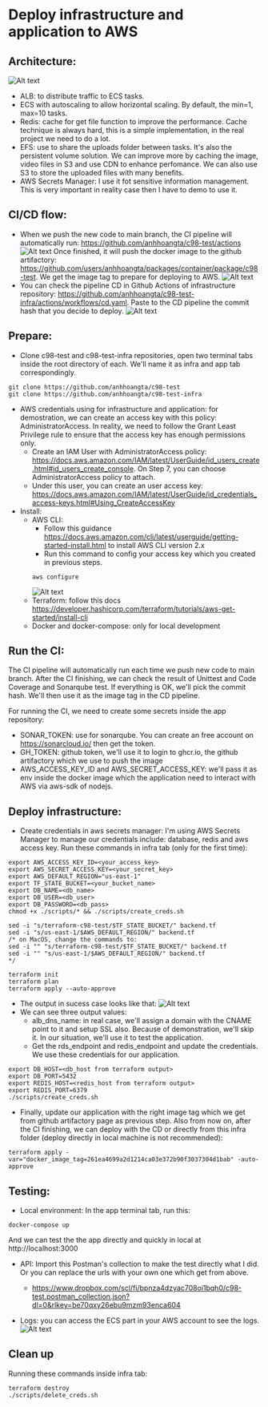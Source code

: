 
 # Deploy infrastructure and application to AWS

## Architecture:
![Alt text](images/architecture.png)
- ALB: to distribute traffic to ECS tasks.
- ECS with autoscaling to allow horizontal scaling. By default, the min=1, max=10 tasks.
- Redis: cache for get file function to improve the performance. Cache technique is always hard, this is a simple implementation, in the real project we need to do a lot.
- EFS: use to share the uploads folder between tasks. It's also the persistent volume solution. We can improve more by caching the image, video files in S3 and use CDN to enhance perfomance. We can also use S3 to store the uploaded files with many benefits.
- AWS Secrets Manager: I use it fot sensitive information management. This is very important in reality case then I have to demo to use it.
## CI/CD flow:
- When we push the new code to main branch, the CI pipeline will automatically run: https://github.com/anhhoangta/c98-test/actions
![Alt text](images/image-1.png)
Once finished, it will push the docker image to the github artifactory: https://github.com/users/anhhoangta/packages/container/package/c98-test. We get the image tag to prepare for deploying to AWS.
![Alt text](images/commithash.png)
- You can check the pipeline CD in Github Actions of infrastructure repository: https://github.com/anhhoangta/c98-test-infra/actions/workflows/cd.yaml. Paste to the CD pipeline the commit hash that you decide to deploy.
![Alt text](images/deploy-commithash.png)

## Prepare:
- Clone c98-test and c98-test-infra repositories, open two terminal tabs inside the root directory of each. We'll name it as infra and app tab correspondingly.
```
git clone https://github.com/anhhoangta/c98-test
git clone https://github.com/anhhoangta/c98-test-infra
```
- AWS credentials using for infrastructure and application: for demostration, we can create an access key with this policy: AdministratorAccess. In reality, we need to follow the Grant Least Privilege rule to ensure that the access key has enough permissions only.
    - Create an IAM User with AdministratorAccess policy: https://docs.aws.amazon.com/IAM/latest/UserGuide/id_users_create.html#id_users_create_console. On Step 7, you can choose AdministratorAccess policy to attach.
    - Under this user, you can create an user access key: https://docs.aws.amazon.com/IAM/latest/UserGuide/id_credentials_access-keys.html#Using_CreateAccessKey
- Install:
    - AWS CLI: 
        - Follow this guidance https://docs.aws.amazon.com/cli/latest/userguide/getting-started-install.html to install AWS CLI version 2.x
        - Run this command to config your access key which you created in previous steps.
        ```
        aws configure
        ```
        ![Alt text](images/image.png)
    - Terraform: follow this docs https://developer.hashicorp.com/terraform/tutorials/aws-get-started/install-cli
    - Docker and docker-compose: only for local development

## Run the CI:
The CI pipeline will automatically run each time we push new code to main branch. After the CI finishing, we can check the result of Unittest and Code Coverage and Sonarqube test. If everything is OK, we'll pick the commit hash. We'll then use it as the image tag in the CD pipeline.

For running the CI, we need to create some secrets inside the app repository:
- SONAR_TOKEN: use for sonarqube. You can create an free account on https://sonarcloud.io/ then get the token.
- GH_TOKEN: github token, we'll use it to login to ghcr.io, the github artifactory which we use to push the image
- AWS_ACCESS_KEY_ID and AWS_SECRET_ACCESS_KEY: we'll pass it as env inside the docker image which the application need to interact with AWS via aws-sdk of nodejs.

## Deploy infrastructure:
- Create credentials in aws secrets manager: I'm using AWS Secrets Manager to manage our credentials include: database, redis and aws access key. Run these commands in infra tab (only for the first time):
```
export AWS_ACCESS_KEY_ID=<your_access_key>
export AWS_SECRET_ACCESS_KEY=<your_secret_key>
export AWS_DEFAULT_REGION="us-east-1"
export TF_STATE_BUCKET=<your_bucket_name> 
export DB_NAME=<db_name>
export DB_USER=<db_user>
export DB_PASSWORD=<db_pass>
chmod +x ./scripts/* && ./scripts/create_creds.sh

sed -i "s/terraform-c98-test/$TF_STATE_BUCKET/" backend.tf 
sed -i "s/us-east-1/$AWS_DEFAULT_REGION/" backend.tf
/* on MacOS, change the commands to:
sed -i "" "s/terraform-c98-test/$TF_STATE_BUCKET/" backend.tf
sed -i "" "s/us-east-1/$AWS_DEFAULT_REGION/" backend.tf
*/

terraform init
terraform plan
terraform apply --auto-approve
```
- The output in sucess case looks like that:
![Alt text](images/deploy-terraform.png)
- We can see three output values:
    - alb_dns_name: in real case, we'll assign a domain with the CNAME point to it and setup SSL also. Because of demonstration, we'll skip it. In our situation, we'll use it to test the application.
    - Get the rds_endpoint and redis_endpoint and update the credentials. We use these credentials for our application.
```
export DB_HOST=<db_host from terraform output>
export DB_PORT=5432
export REDIS_HOST=<redis_host from terraform output>
export REDIS_PORT=6379
./scripts/create_creds.sh
```
- Finally, update our application with the right image tag which we get from github artifactory page as previous step. Also from now on, after the CI finishing, we can deploy with the CD or directly from this infra folder (deploy directly in local machine is not recommended):
```
terraform apply -var="docker_image_tag=261ea4699a2d1214ca03e372b90f3037304d1bab" -auto-approve
```

## Testing:
- Local environment: In the app terminal tab, run this:
```
docker-compose up
```
And we can test the the app directly and quickly in local at http://localhost:3000

- API: Import this Postman's collection to make the test directly what I did. Or you can replace the urls with your own one which get from above.
    - https://www.dropbox.com/scl/fi/bpnza4dzyac708oi1bqh0/c98-test.postman_collection.json?dl=0&rlkey=be70qxy26ebu9mzm93enca604

- Logs: you can access the ECS part in your AWS account to see the logs.
![Alt text](images/image-3.png)

## Clean up
Running these commands inside infra tab:
```
terraform destroy
./scripts/delete_creds.sh
```